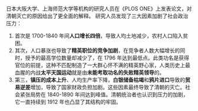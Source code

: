 日本大阪大学、上海师范大学等机构的研究人员在《PLOS ONE》上发表论文，对清朝灭亡的原因给出了更全面的解释。
研究人员发现了三大因素加剧了社会政治压力：
1. 首次是 1700-1840 年间**人口增长四倍**，导致人均土地减少，农村人口陷入贫困。
2. 其次，人口暴涨也导致了**精英职位的竞争加剧**，在竞争者人数大幅增长的同时，授予的最高学位数量却减少了，在 1796 年达到最低点。此类功名是获得官位的前提，这种不匹配制造了一大群心怀不满的精英野心家，人类历史上最血腥的内战**太平天国运动**就是由**未能考取功名的失败精英领导**的。
3. 第三，**镇压的成本上升**、人均生产率下降，**白银储备枯竭**和**鸦片进口**导致的**贸易逆差**增加，导致了国家财政负担加剧。这些因素最终导致了清朝的灭亡。社会紧张局势在 1840-1890 年间达到峰值。清朝统治者也认识到压力的加剧，它一直持续到 1912 年也凸显了其结构的牢固。